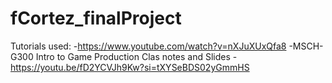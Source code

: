 # fCortez_finalProject

Tutorials used:
-https://www.youtube.com/watch?v=nXJuXUxQfa8
-MSCH-G300 Intro to Game Production Clas notes and Slides
-https://youtu.be/fD2YCVJh9Kw?si=tXYSeBDS02yGmmHS
